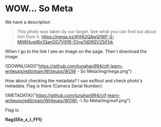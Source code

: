 # WOW... So Meta

We have a description

> This photo was taken by our target. See what you can find out about him from it. https://mega.nz/#!ifA2QAwQ!WF-S-MtWHugj8lx1QanGG7V91R-S1ng7dDRSV25iFbk

When I go to the link I see an image on the page. Then I download the image.

![DOWNLOAD]("https://github.com/tunahan994/ctf-learn-writeups/edit/main/Writeups/WOW - So Meta/img/mega.png")

How about checking the metadata? I use exiftool and check photo's metadata. Flag is there (Camera Serial Number):

![METADATA]("https://github.com/tunahan994/ctf-learn-writeups/edit/main/Writeups/WOW\ -\ So Meta/img/exif.png")

Flag is:

**flag{EEe_x_I_FFf}**
